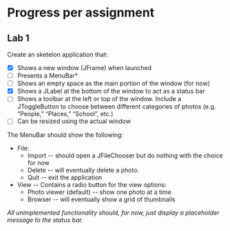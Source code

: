 # Progress per assignment
## Lab 1
Create an sketelon application that:
- [x] Shows a new window (JFrame) when launched
- [ ] Presents a MenuBar*
- [ ] Shows an empty space as the main portion of the window (for now)
- [x] Shows a JLabel at the bottom of the window to act as a status bar
- [ ] Shows a toolbar at the left or top of the window. Include a JToggleButton to choose between different categories of photos (e.g. “People,” “Places,” “School”, etc.)
- [ ] Can be resized using the actual window

The MenuBar should show the following:
- File:
  - Import -- should open a JFileChooser but do nothing with the choice for now
  - Delete -- will eventually delete a photo.
  - Quit -- exit the application
- View -- Contains a radio button for the view options:
  - Photo viewer (default) -- show one photo at a time
  - Browser -- will eventually show a grid of thumbnails

_All unimplemented functionality should, for now, just display a placeholder message to the status bar._
